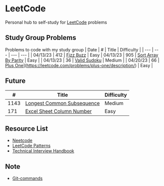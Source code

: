 # LeetCode

Personal hub to self-study for <a href = "https://leetcode.com/">LeetCode</a> problems
## Study Group Problems
Problems to code with my study group
| Date | # | Title | Difficulty | 
| --- | --- | --- | --- |
| 04/13/23 | 412 | <a href = "https://leetcode.com/problems/fizz-buzz/description/">Fizz Buzz</a> | Easy
| 04/13/23 | 905 | [Sort Array By Parity](https://leetcode.com/problems/sort-array-by-parity/description/) | Easy |
| 04/13/23 | 36 | [Valid Sudoku](https://leetcode.com/problems/valid-sudoku/description/?envType=featured-list&envId=top-interview-questions) | Medium |
| 04/20/23 | 66 | [Plus One](https://leetcode.com/problems/plus-one/description/)](https://leetcode.com/problems/plus-one/description/) | Easy |

## Future
| # | Title | Difficulty | 
| --- | --- | --- |
| 1143 | [Longest Common Subsequence](https://leetcode.com/problems/longest-common-subsequence/description/) | Medium |
| 171 | [Excel Sheet Column Number](https://leetcode.com/problems/excel-sheet-column-number/description/) | Easy |

## Resource List
* <a href = "https://neetcode.io/practice">Neetcode</a>
* <a href = "https://seanprashad.com/leetcode-patterns/">LeetCode Patterns</a>
* <a href = "https://www.techinterviewhandbook.org/grind75">Technical Interview Handbook</a>

## Note
* <a href = "https://github.com/joshnh/Git-Commands">Git-commands</a>
